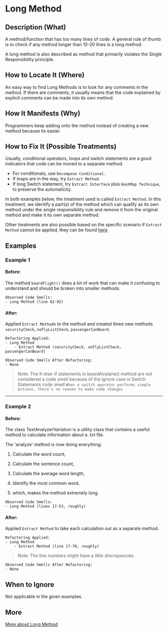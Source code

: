 # Long Method
## Description (What)
A method/function that has too many lines of code. 
A general rule of thumb is to check if any method longer than 10-20 lines is a long method.

A long method is also described as method that primarily violates the Single Responsibility principle.

## How to Locate It (Where)
An easy way to find Long Methods is to look for any comments in the method. 
If there are comments, it usually means that the code explained by explicit comments can be made into its own method.

## How It Manifests (Why)
Programmers keep adding onto the method instead of creating a new method because its easier.

## How to Fix It (Possible Treatments)
Usually, conditional operators, loops and switch statements are a good indicators that code
can be moved to a separate method.

- For conditionals, use `Decompose Conditional`.
- If loops are in the way, try `Extract Method`.
- If long Switch statement, try `Extract Interface` plus `HashMap Technique`, to preserve the automaticity.

In both examples below, the treatment used is called `Extract Method`.
In this treatment, we identify a part(s) of the method which can qualify as its own method under the single responsibility rule and remove it from the original method and make it its own separate method.

Other treatments are also possible based on the specific scenario if `Extract Method` cannot be applied, they can be found [here](https://refactoring.guru/smells/long-method#:~:text=of%20spaghetti%20code.-,Treatment,-As%20a%20rule)

## Examples

### Example 1

#### Before: 

The method `boardFlight()` does a lot of work that can make it confusing to understand and should be broken into smaller methods.

```
Observed Code Smells:
- Long Method (line 62-92)
```

#### After: 

Applied `Extract Method`s to the method and created three new methods `securityCheck`, `noFlyListCheck`, `passengerCanBoard`.

```
Refactoring Applied:
- Long Method
    - Extract Method (securityCheck, noFlyListCheck, passengerCanBoard)
```

```
Observed Code Smells After Refactoring:
- None
```

>Note: The if-else-if statements in boardAirplane() method are not considered a code smell because of the ignore case in Switch Statements code smell `When a switch operator performs simple actions, there’s no reason to make code changes`

---

### Example 2

#### Before: 

The class TextAnalyzerVariation is a utility class that contains a useful method to calculate information about a .txt file.

The 'analyze' method is now doing everything:
1. Calculate the word count,
2. Calculate the sentence count,
3. Calculate the average word length,
4. Identify the most common word.

5. which, makes the method extremely long.

```
Observed Code Smells:
- Long Method (lines 17-53, roughly)
```

#### After: 

Applied `Extract Method` to take each calculation out as a separate method.

```
Refactoring Applied:
- Long Method
    - Extract Method (line 17-70, roughly)
```

>Note: The line numbers might have a little discrepancies.
```
Observed Code Smells After Refactoring:
- None
``` 

## When to Ignore
Not applicable in the given examples.

## More
[More about Long Method](https://refactoring.guru/smells/long-method)
